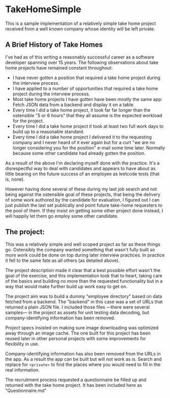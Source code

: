 # TakeHomeSimple

This is a sample implementation of a relatively simple take home project received from a well known company whose
identity will be left private.

## A Brief History of Take Homes

I've had as of this writing a reasonably successful career as a software developer spanning over 15 years. The following
observations about take home projects have remained constant throughout:

- I have never gotten a position that required a take home project during the interview process.
- I have applied to a number of opportunities that required a take home project during the interview process.
- Most take home projects I have gotten have been mostly the same app: Fetch JSON data from a backend and display it
on a table.
- Every time I did a take home project, it took far far longer than the ostensible "5 or 6 hours" that they all
assume is the expected workload for the project.
- Every time I did a take home project it took at least two full work days to build up to a reasonable standard.
- Every time I did a take home project I delivered it to the requesting company and I never heard of it ever again but
for a curt "we are no longer considering you for the position" e-mail some time later. Normally because some other
candidate had already gotten the position.

As a result of the above I'm declaring myself done with the practice. It's a disrespectful way to deal with candidates
and appears to have about as little bearing on the future success of an employee as leetcode tests (that is, none).

However having done several of these during my last job search and not being against the ostensible goal of these
projects, that being the delivery of some work authored by the candidate for evaluation, I figured out I can just
publish the last set publically and point future take-home requesters to the pool of them. If they insist on getting
some other project done instead, I will happily let them go employ some other candidate.

## The project:

This was a relatively simple and well scoped project as far as these things go. Ostensibly the company wanted something
that wasn't fully built so more work could be done on top during later interview practices. In practice it fell to the
same fate as all others (as detailed above).

The project description made it clear that a best possible effort wasn't the goal of the exercise, and this
implementation took that to heart, taking care of the basics and building no more than the requested functionality but
in a way that would make further build up work easy to get on.

The project aim was to build a dummy "employee directory" based on data fetched from a backend. The "backend" in this
case was a set of URLs that returned a plain JSON file. I included those files —there were several samples— in the
project as assets for unit testing data decoding, but company-identifying information has been removed.

Project specs insisted on making sure image downloading was optimized away through an image cache. The one built for
this project has been reused later in other personal projects with some improvements for flexibility in use.

Company-identifying information has also been removed from the URLs in the app. As a result the app can be built but
will not work as is. Search and replace for `<private>` to find the places where you would need to fill in the real
information.

The recruitment process requested a questionnaire be filled up and returned with the take home project. It has been
included here as "Questionnaire.md"
